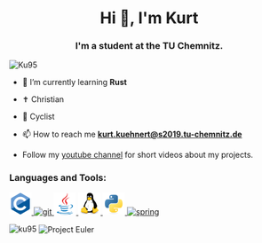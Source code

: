 <h1 align="center">Hi 👋, I'm Kurt</h1>
<h3 align="center">I'm a student at the TU Chemnitz.</h3>

<p align="left"> <img src="https://komarev.com/ghpvc/?username=Ku95&label=Profile%20views&color=0e75b6&style=flat" alt="Ku95" /> </p>

- 🌱 I’m currently learning **Rust**
- ✝️ Christian
- 🚴 Cyclist
- 📫 How to reach me **kurt.kuehnert@s2019.tu-chemnitz.de**

- Follow my [youtube channel](https://www.youtube.com/channel/UCuw74pLjEP_copnrG9A6I-w) for short videos about my projects. 


<h3 align="left">Languages and Tools:</h3>
<p align="left"> <a href="https://www.cprogramming.com/" target="_blank"> <img src="https://raw.githubusercontent.com/devicons/devicon/master/icons/c/c-original.svg" alt="c" width="40" height="40"/> </a> <a href="https://git-scm.com/" target="_blank"> <img src="https://www.vectorlogo.zone/logos/git-scm/git-scm-icon.svg" alt="git" width="40" height="40"/> </a> <a href="https://www.java.com" target="_blank"> <img src="https://raw.githubusercontent.com/devicons/devicon/master/icons/java/java-original.svg" alt="java" width="40" height="40"/> </a> <a href="https://www.linux.org/" target="_blank"> <img src="https://raw.githubusercontent.com/devicons/devicon/master/icons/linux/linux-original.svg" alt="linux" width="40" height="40"/> </a> <a href="https://www.python.org" target="_blank"> <img src="https://raw.githubusercontent.com/devicons/devicon/master/icons/python/python-original.svg" alt="python" width="40" height="40"/> </a> <a href="https://spring.io/" target="_blank"> <img src="https://www.vectorlogo.zone/logos/springio/springio-icon.svg" alt="spring" width="40" height="40"/> </a> </p>

<p><img align="left" src="https://github-readme-stats.vercel.app/api/top-langs?username=Ku95&show_icons=true&locale=en&layout=compact" alt="ku95" /></p>

<p>&nbsp;<img align="center" src="https://projecteuler.net/profile/Ku95.png" alt="Project Euler" /></p>
